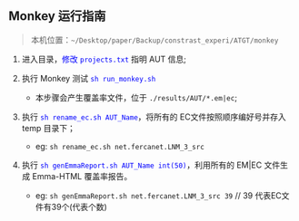 ## Monkey 运行指南

> 本机位置：`~/Desktop/paper/Backup/constrast_experi/ATGT/monkey`

1. 进入目录，<font color="blue">修改 `projects.txt`</font> 指明 AUT 信息;

2. 执行 Monkey 测试 <font color="blue">`sh run_monkey.sh`</font>
	- 本步骤会产生覆盖率文件，位于 `./results/AUT/*.em|ec`;

3. 执行 <font color="blue">`sh rename_ec.sh AUT_Name`</font>，将所有的 EC文件按照顺序编好号并存入 temp 目录下；
	- eg: `sh rename_ec.sh net.fercanet.LNM_3_src`

4. 执行 <font color="blue">`sh genEmmaReport.sh AUT_Name int(50)`</font>，利用所有的 EM|EC 文件生成 Emma-HTML 覆盖率报告。
	- eg: `sh genEmmaReport.sh net.fercanet.LNM_3_src 39` // 39 代表EC文件有39个(代表个数)

